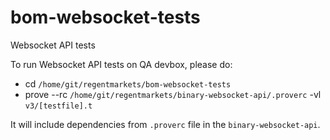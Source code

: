 # bom-websocket-tests

Websocket API tests

To run Websocket API tests on QA devbox, please do:
- cd `/home/git/regentmarkets/bom-websocket-tests`
- prove --rc `/home/git/regentmarkets/binary-websocket-api/.proverc` -vl `v3/[testfile].t`

It will include dependencies from `.proverc` file in the `binary-websocket-api`.
